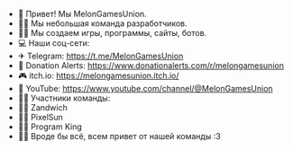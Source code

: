 - 👋 Привет! Мы MelonGamesUnion.
- 🐱‍💻 Мы небольшая команда разработчиков.
- 🐱‍👤 Мы создаем игры, программы, сайты, ботов.
- 💻 Наши соц-сети:
- ✈ Telegram: https://t.me/MelonGamesUnion
- 🤑 Donation Alerts: https://www.donationalerts.com/r/melongamesunion
- 🎮 itch.io: https://melongamesunion.itch.io/
- 🎥 YouTube: https://www.youtube.com/channel/@MelonGamesUnion
- 🐱‍🐉 Участники команды:
- 👨‍💻 Zandwich
- 👨‍💻 PixelSun
- 👨‍💻 Program King
- 🐱‍🚀 Вроде бы всё, всем привет от нашей команды :3

